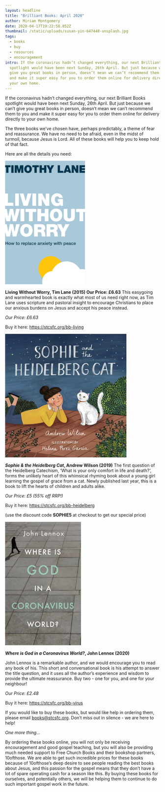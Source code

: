 ```yaml
---
layout: headline
title: "Brilliant Books: April 2020"
author: Miriam Montgomery
date: 2020-04-17T19:22:58.852Z
thumbnail: /static/uploads/susan-yin-647448-unsplash.jpg
tags:
  - books
  - buy
  - resources
  - encouragement
intro: If the coronavirus hadn’t changed everything, our next Brilliant Books
  spotlight would have been next Sunday, 26th April. But just because we can’t
  give you great books in person, doesn’t mean we can’t recommend them to you
  and make it super easy for you to order them online for delivery directly to
  your own home.
---
```

If the coronavirus hadn’t changed everything, our next Brilliant Books spotlight would have been next Sunday, 26th April. But just because we can’t give you great books in person, doesn’t mean we can’t recommend them to you and make it super easy for you to order them online for delivery directly to your own home.

The three books we’ve chosen have, perhaps predictably, a theme of fear and reassurance. We have no need to be afraid, even in the midst of turmoil, because Jesus is Lord. All of these books will help you to keep hold of that fact.

Here are all the details you need:

<img 
class="img-responsive"
style="max-height: 400px; width: auto;margin-right: auto;margin-left: auto;"
src="/static/uploads/living-without-worry.jpg"
alt="Living Without Worry" 
/>

**Living Without Worry, Tim Lane (2015) Our Price: £6.63** This easygoing and warmhearted book is exactly what most of us need right now, as Tim Lane uses scripture and pastoral insight to encourage Christians to place our anxious burdens on Jesus and accept his peace instead.

*Our Price: £6.63*

Buy it here: <https://stcsfc.org/bb-living> 

<img 
class="img-responsive"
style="max-height: 400px; width: auto;margin-right: auto;margin-left: auto;"
src="/static/uploads/sophie-heidelberg-cat.jpg"
alt="Sophie Heidelberg Cat" 
/>

***Sophie & the Heidelberg Cat*, Andrew Wilson (2019)**  The first question of the Heidelberg Catechism, ‘What is your only comfort in life and death?’, forms the unlikely heart of this whimsical rhyming book about a young girl learning the gospel of grace from a cat. Newly published last year, this is a book to lift the hearts of children and adults alike.

*Our Price: £5 (55% off RRP!)*

Buy it here: <https://stcsfc.org/bb-heidelberg>

(use the discount code **SOPHIE5** at checkout to get our special price)

<img 
class="img-responsive"
style="max-height: 400px; width: auto;margin-right: auto;margin-left: auto;"
src="/static/uploads/where-is-god-coronavirus.jpg"
alt="Where is God coronavirus?" 
/>

***Where is God in a Coronavirus World?*, John Lennox (2020)**

John Lennox is a remarkable author, and we would encourage you to read any book of his. This short and conversational book is his attempt to answer the title question, and it uses all the author’s experience and wisdom to provide the ultimate reassurance. Buy two - one for you, and one for your neighbour!

*Our Price: £2.48*

Buy it here: <https://stcsfc.org/bb-virus> 

If you would like to buy these books, but would like help in ordering them, please email books@stcsfc.org. Don’t miss out in silence - we are here to help!

*One more thing...*  

By ordering these books online, you will not only be receiving encouragement and good gospel teaching, but you will also be providing much needed support to Free Church Books and their bookshop partners, 10ofthose. We are able to get such incredible prices for these books because of 10ofthose’s deep desire to see people reading the best books about Jesus, and this passion for the gospel means that they don’t have a lot of spare operating cash for a season like this. By buying these books for ourselves, and potentially others, we will be helping them to continue to do such important gospel work in the future.